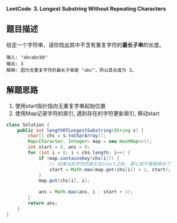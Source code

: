 **LeetCode&nbsp;&nbsp;3. Longest Substring Without Repeating Characters**

## 题目描述

给定一个字符串，请你找出其中不含有重复字符的**最长子串**的长度。

```
输入: "abcabcbb"
输出: 3 
解释: 因为无重复字符的最长子串是 "abc"，所以其长度为 3。
```

## 解题思路

1. 使用start指针指向无重复字串起始位置
2. 使用Map记录字符的索引, 遇到存在的字符更新索引, 移动start

```java
class Solution {
    public int lengthOfLongestSubstring(String s) {
        char[] chs = s.toCharArray();
        Map<Character, Integer> map = new HashMap<>();
        int start = 0, ans = 0;
        for (int i = 0; i < chs.length; i++) {
            if (map.containsKey(chs[i])) {
                // 如果当前字符的索引在start之前, 那么就不需要移动了
                start = Math.max(map.get(chs[i]) + 1, start);
            }
            map.put(chs[i], i);
            
            ans = Math.max(ans, i - start + 1);
        }
        return ans;
    }
}
```